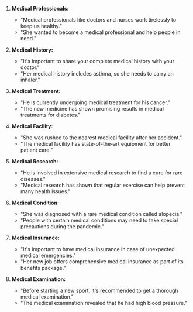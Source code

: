 1. **Medical Professionals:**
   - "Medical professionals like doctors and nurses work tirelessly to keep us healthy."
   - "She wanted to become a medical professional and help people in need."

2. **Medical History:**
   - "It's important to share your complete medical history with your doctor."
   - "Her medical history includes asthma, so she needs to carry an inhaler."

3. **Medical Treatment:**
   - "He is currently undergoing medical treatment for his cancer."
   - "The new medicine has shown promising results in medical treatments for diabetes."

4. **Medical Facility:**
   - "She was rushed to the nearest medical facility after her accident."
   - "The medical facility has state-of-the-art equipment for better patient care."

5. **Medical Research:**
   - "He is involved in extensive medical research to find a cure for rare diseases."
   - "Medical research has shown that regular exercise can help prevent many health issues."

6. **Medical Condition:**
   - "She was diagnosed with a rare medical condition called alopecia."
   - "People with certain medical conditions may need to take special precautions during the pandemic."

7. **Medical Insurance:**
   - "It's important to have medical insurance in case of unexpected medical emergencies."
   - "Her new job offers comprehensive medical insurance as part of its benefits package."

8. **Medical Examination:**
   - "Before starting a new sport, it's recommended to get a thorough medical examination."
   - "The medical examination revealed that he had high blood pressure."